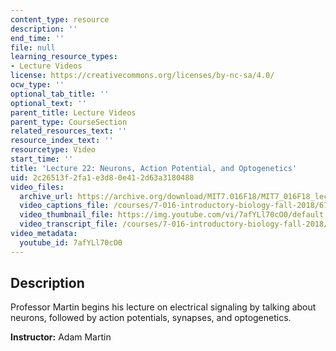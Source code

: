 ```yaml
---
content_type: resource
description: ''
end_time: ''
file: null
learning_resource_types:
- Lecture Videos
license: https://creativecommons.org/licenses/by-nc-sa/4.0/
ocw_type: ''
optional_tab_title: ''
optional_text: ''
parent_title: Lecture Videos
parent_type: CourseSection
related_resources_text: ''
resource_index_text: ''
resourcetype: Video
start_time: ''
title: 'Lecture 22: Neurons, Action Potential, and Optogenetics'
uid: 2c26513f-2fa1-e3d8-0e41-2d63a3180488
video_files:
  archive_url: https://archive.org/download/MIT7.016F18/MIT7_016F18_lec22_300k.mp4
  video_captions_file: /courses/7-016-introductory-biology-fall-2018/67feff102ba35fde84cb4faed6e15ea8_7afYLl70cO0.vtt
  video_thumbnail_file: https://img.youtube.com/vi/7afYLl70cO0/default.jpg
  video_transcript_file: /courses/7-016-introductory-biology-fall-2018/ceff846e0e883fc480169908512d0594_7afYLl70cO0.pdf
video_metadata:
  youtube_id: 7afYLl70cO0
---
```


Description
-----------

Professor Martin begins his lecture on electrical signaling by talking about neurons, followed by action potentials, synapses, and optogenetics.

**Instructor:** Adam Martin


